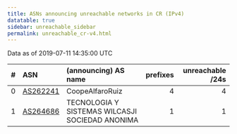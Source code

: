 ```yaml
---
title: ASNs announcing unreachable networks in CR (IPv4)
datatable: true
sidebar: unreachable_sidebar
permalink: unreachable_cr-v4.html
---
```


Data as of 2019-07-11 14:35:00 UTC


<div class="datatable-begin"></div>

|   # | ASN                                      | (announcing) AS name                            |   prefixes |   unreachable /24s |
|----:|:-----------------------------------------|:------------------------------------------------|-----------:|-------------------:|
|   0 | [AS262241](unreachable_AS262241-v4.html) | CoopeAlfaroRuiz                                 |          4 |                  4 |
|   1 | [AS264686](unreachable_AS264686-v4.html) | TECNOLOGIA Y SISTEMAS WILCASJI SOCIEDAD ANONIMA |          1 |                  1 |

<div class="datatable-end"></div>